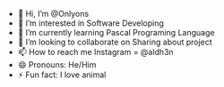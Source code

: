 - 👋 Hi, I’m @Onlyons
- 👀 I’m interested in Software Developing
- 🌱 I’m currently learning Pascal Programing Language
- 💞️ I’m looking to collaborate on Sharing about project
- 📫 How to reach me Instagram = @aldh3n
- 😄 Pronouns: He/Him
- ⚡ Fun fact: I love animal

<!---
Onlyons/Onlyons is a ✨ special ✨ repository because its `README.md` (this file) appears on your GitHub profile.
You can click the Preview link to take a look at your changes.
--->
